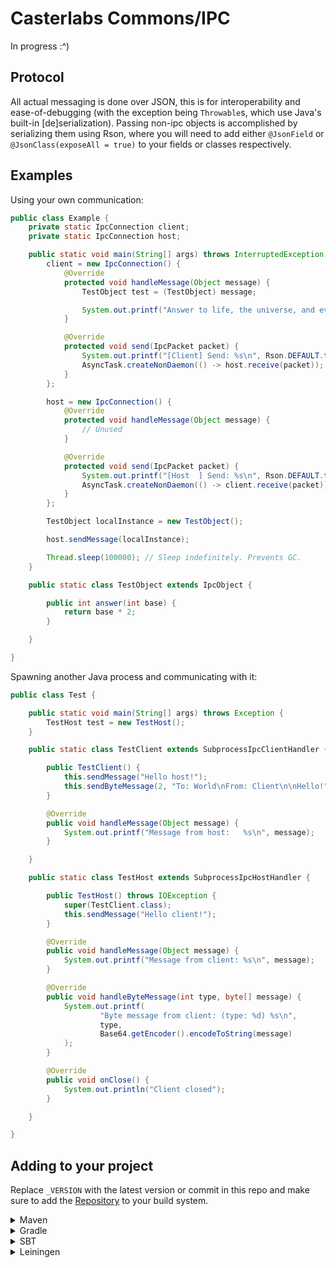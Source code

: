# Casterlabs Commons/IPC

In progress :^)

## Protocol

All actual messaging is done over JSON, this is for interoperability and ease-of-debugging (with the exception being `Throwable`s, which use Java's built-in \[de\]serialization). Passing non-ipc objects is accomplished by serializing them using Rson, where you will need to add either `@JsonField` or `@JsonClass(exposeAll = true)` to your fields or classes respectively.

## Examples

Using your own communication:

```java
public class Example {
    private static IpcConnection client;
    private static IpcConnection host;

    public static void main(String[] args) throws InterruptedException {
        client = new IpcConnection() {
            @Override
            protected void handleMessage(Object message) {
                TestObject test = (TestObject) message;

                System.out.printf("Answer to life, the universe, and everything: %d\n", test.answer(21));
            }

            @Override
            protected void send(IpcPacket packet) {
                System.out.printf("[Client] Send: %s\n", Rson.DEFAULT.toJsonString(packet));
                AsyncTask.createNonDaemon(() -> host.receive(packet));
            }
        };

        host = new IpcConnection() {
            @Override
            protected void handleMessage(Object message) {
                // Unused
            }

            @Override
            protected void send(IpcPacket packet) {
                System.out.printf("[Host  ] Send: %s\n", Rson.DEFAULT.toJsonString(packet));
                AsyncTask.createNonDaemon(() -> client.receive(packet));
            }
        };

        TestObject localInstance = new TestObject();

        host.sendMessage(localInstance);

        Thread.sleep(100000); // Sleep indefinitely. Prevents GC.
    }

    public static class TestObject extends IpcObject {

        public int answer(int base) {
            return base * 2;
        }

    }

}
```

Spawning another Java process and communicating with it:

```java
public class Test {

    public static void main(String[] args) throws Exception {
        TestHost test = new TestHost();
    }

    public static class TestClient extends SubprocessIpcClientHandler {

        public TestClient() {
            this.sendMessage("Hello host!");
            this.sendByteMessage(2, "To: World\nFrom: Client\n\nHello!".getBytes());
        }

        @Override
        public void handleMessage(Object message) {
            System.out.printf("Message from host:   %s\n", message);
        }

    }

    public static class TestHost extends SubprocessIpcHostHandler {

        public TestHost() throws IOException {
            super(TestClient.class);
            this.sendMessage("Hello client!");
        }

        @Override
        public void handleMessage(Object message) {
            System.out.printf("Message from client: %s\n", message);
        }

        @Override
        public void handleByteMessage(int type, byte[] message) {
            System.out.printf(
                    "Byte message from client: (type: %d) %s\n",
                    type,
                    Base64.getEncoder().encodeToString(message)
            );
        }

        @Override
        public void onClose() {
            System.out.println("Client closed");
        }

    }

}
```

## Adding to your project

Replace `_VERSION` with the latest version or commit in this repo and make sure to add the [Repository](https://github.com/Casterlabs/Commons#Repository) to your build system.

<details>
  <summary>Maven</summary>
  
  ```xml
    <dependency>
        <groupId>co.casterlabs.Commons</groupId>
        <artifactId>IPC</artifactId>
        <version>_VERSION</version>
    </dependency>
  ```
</details>

<details>
  <summary>Gradle</summary>
  
  ```gradle
	dependencies {
        implementation 'co.casterlabs:Commons.IPC:_VERSION'
	}
  ```
</details>

<details>
  <summary>SBT</summary>
  
  ```
libraryDependencies += "co.casterlabs.Commons" % "IPC" % "_VERSION"
  ```
</details>

<details>
  <summary>Leiningen</summary>
  
  ```
:dependencies [[co.casterlabs.Commons/IPC "_VERSION"]]	
  ```
</details>
